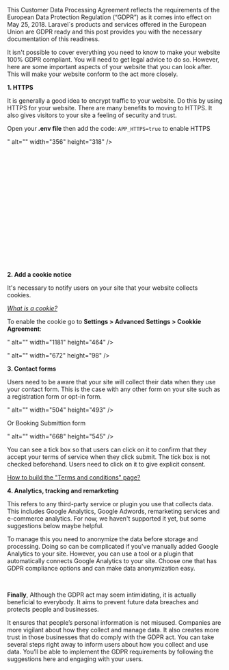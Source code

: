 <p>This Customer Data Processing Agreement reflects the requirements of the European Data Protection Regulation (&ldquo;GDPR&rdquo;) as it comes into effect on May 25, 2018. Laravel&acute;s products and services offered in the European Union are GDPR ready and this post provides you with the necessary documentation of this readiness.</p>
<p>It isn't possible to cover everything you need to know to make your website 100% GDPR compliant. You will need to get legal advice to do so. However, here are some important aspects of your website that you can look after. This will make your website conform to the act more closely.&nbsp;</p>
<p><strong>1. HTTPS</strong></p>
<p>It is generally a good idea to encrypt traffic to your website. Do this by using HTTPS for your website. There are many benefits to moving to HTTPS. It also gives visitors to your site a feeling of security and trust.</p>
<p>Open your<strong> .env file</strong> then add the code: <code>APP_HTTPS=true</code> to enable HTTPS&nbsp;</p>
<p>" alt="" width="356" height="318" /></p>
<p>&nbsp;</p>
<p>&nbsp;</p>
<p>&nbsp;</p>
<p>&nbsp;</p>
<p>&nbsp;</p>
<p>&nbsp;</p>
<p>&nbsp;</p>
<p>&nbsp;</p>
<p>&nbsp;</p>
<p><strong>2. Add a cookie notice</strong></p>
<p>It's necessary to notify users on your site that your website collects cookies.&nbsp;</p>
<p><em><a href="/knowleagebase/what-is-a-cookie" target="_blank" rel="noopener">What is a cookie?</a></em></p>
<p>To enable the cookie go to <strong>Settings &gt; Advanced Settings &gt; Cookkie Agreement</strong>:</p>
<p>" alt="" width="1181" height="464" /></p>
<p>" alt="" width="672" height="98" /></p>
<p><strong>3. Contact forms</strong></p>
<p>Users need to be aware that your site will collect their data when they use your contact form. This is the case with any other form on your site such as a registration form or opt-in form.</p>
<p>" alt="" width="504" height="493" /></p>
<p>Or Booking Submittion form</p>
<p>" alt="" width="668" height="545" /></p>
<p>You can see a tick box so that users can click on it to confirm that they accept your terms of service when they click submit. The tick box is not checked beforehand. Users need to click on it to give explicit consent.</p>
<p><a href="/knowleagebase/how-to-build-the-terms-and-conditions-page" target="_blank" rel="noopener">How to build the "Terms and conditions" page?</a>&nbsp;</p>
<p><strong>4. Analytics, tracking and remarketing</strong></p>
<p>This refers to any third-party service or plugin you use that collects data. This includes Google Analytics, Google Adwords, remarketing services and e-commerce analytics. For now, we haven't supported it yet, but some suggestions below maybe helpful.</p>
<p>To manage this you need to anonymize the data before storage and processing. Doing so can be complicated if you've manually added Google Analytics to your site. However, you can use a tool or a plugin that automatically connects Google Analytics to your site. Choose one that has GDPR compliance options and can make data anonymization easy.&nbsp;</p>
<p>&nbsp;</p>
<p><strong>Finally</strong>, Although the GDPR act may seem intimidating, it is actually beneficial to everybody. It aims to prevent future data breaches and protects people and businesses.</p>
<p>It ensures that people&rsquo;s personal information is not misused. Companies are more vigilant about how they collect and manage data. It also creates more trust in those businesses that do comply with the GDPR act. You can take several steps right away to inform users about how you collect and use data. You&rsquo;ll be able to implement the GDPR requirements by following the suggestions here and engaging with your users.</p>